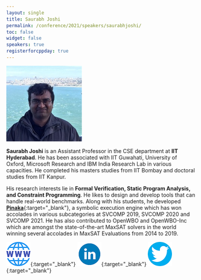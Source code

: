 ```yaml
---
layout: single
title: Saurabh Joshi
permalink: /conference/2021/speakers/saurabhjoshi/
toc: false
widget: false
speakers: true
registerforcppday: true
---
```


![Saurabh Joshi](/conference/2021/graphics/saurabhjoshi.jpg "Saurabh Joshi")

**Saurabh Joshi** is an Assistant Professor in the CSE department at **IIT Hyderabad**. He has been associated with IIT Guwahati, University of Oxford, Microsoft Research and IBM India Research Lab in various capacities. He completed his masters studies from IIT Bombay and doctoral studies from IIT Kanpur.

His research interests lie in **Formal Verification, Static Program Analysis, and Constraint Programming**. He likes to design and develop tools that can handle real-world benchmarks. Along with his students, he developed [**Pinaka**](https://github.com/sbjoshi/Pinaka){:target="_blank"}, a symbolic execution engine which has won accolades in various subcategories at SVCOMP 2019, SVCOMP 2020 and SVCOMP 2021. He has also contributed to OpenWBO and OpenWBO-Inc which are amongst the state-of-the-art MaxSAT solvers in the world winning several accolades in MaxSAT Evaluations from 2014 to 2019.

[![Saurabh Joshi](/assets/images/www.png "Saurabh Joshi")](https://sbjoshi.github.io/){:target="_blank"}
[![Saurabh Joshi](/assets/images/linkedin.png "Saurabh Joshi")](https://www.linkedin.com/in/sbjoshi0001/){:target="_blank"}
[![Saurabh Joshi](/assets/images/twitter.png "Saurabh Joshi")](https://twitter.com/sbjoshi){:target="_blank"}

